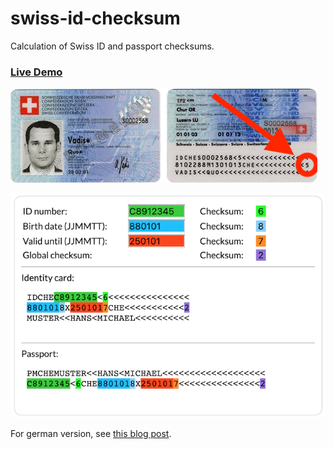 # swiss-id-checksum

Calculation of Swiss ID and passport checksums.

### [Live Demo](https://swiss-id-checksum.github.io)

![Swiss ID image](swiss-id.png)

![Calculator](calculator.png)


For german version, see [this blog post](https://www.kleemans.ch/identitaetskarte-berechnung-pruefziffer).

